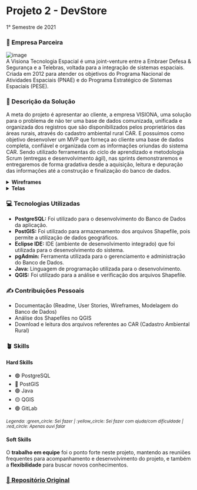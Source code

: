 # Projeto 2 - DevStore
1° Semestre de 2021 <br/>

### :office: Empresa Parceira
![image](https://user-images.githubusercontent.com/49652498/204660571-7bcd300c-9fc5-4987-9ee4-85acaed67121.png) <br/>
A Visiona Tecnologia Espacial é uma joint-venture entre a Embraer Defesa & Segurança e a Telebras, voltada para a integração de sistemas espaciais. Criada em 2012 para atender os objetivos do Programa Nacional de Atividades Espaciais (PNAE) e do Programa Estratégico de Sistemas Espaciais (PESE).

### :dart:	Descrição da Solução
A meta do projeto é apresentar ao cliente, a empresa VISIONA, uma solução para o problema de não ter uma base de dados comunizada, unificada e organizada dos registros que são disponibilizados pelos proprietários das áreas rurais, através do cadastro ambiental rural CAR. E possuimos como objetivo desenvolver um MVP que forneça ao cliente uma base de dados completa, confiável e organizada com as informações oriundas do sistema CAR. Sendo utilizado  ferramentas do ciclo de aprendizado e metodologia Scrum (entregas e desenvolvimento ágil), nas sprints demonstraremos e entregaremos de forma gradativa desde a aquisição, leitura e depuração das informações até a construção e finalização do banco de dados. <br/>

<details>
  <summary><b> Wireframes </b></summary>
  <img src="https://user-images.githubusercontent.com/49652498/202554573-e8ba3564-b587-4a84-89eb-9ab0174b8e24.png"/>
</details>

<details>
  <summary><b> Telas </b></summary>
  - Importando Arquivo <br/>
  <img src="https://user-images.githubusercontent.com/49652498/202555311-7a844491-0758-4282-a883-778aff56771a.png"/><br/>
  - Log Gerado <br/>
  <img src="https://user-images.githubusercontent.com/49652498/202555503-0b30418c-3286-4599-bc91-b120829f0ec4.png"/><br/>
  - Arquivos integrados na base de dados<br/>
  <img src="https://user-images.githubusercontent.com/49652498/202555842-e513ccc4-35bb-4406-8da6-604228784d26.png"/><br/>

</details>

### :computer:	Tecnologias Utilizadas
- **PostgreSQL:** Foi utilizado para o desenvolvimento do Banco de Dados da aplicação.
- **PostGIS:** Foi utilizado para armazenamento dos arquivos Shapefile, pois permite a utilização de dados geográficos.
- **Eclipse IDE:** IDE (ambiente de desenvolvimento integrado) que foi utilizada para o desenvolvimento do sistema.
- **pgAdmin:** Ferramenta utilizada para o gerenciamento e administração do Banco de Dados.
- **Java:** Linguagem de programação utilizada para o desenvolvimento.
- **QGIS:** Foi utilizado para a análise e verificação dos arquivos Shapefile.

### :writing_hand: Contribuições Pessoais
- Documentação (Readme, User Stories, Wireframes, Modelagem do Banco de Dados)
- Análise dos Shapefiles no QGIS
- Download e leitura dos arquivos referentes ao CAR (Cadastro Ambiental Rural)

### :potted_plant: Skills
#### Hard Skills
- :green_circle: PostgreSQL
- :red_circle: PostGIS
- :green_circle: Java
- :yellow_circle: QGIS
- :green_circle: GitLab
<p><sub><i>Legenda: :green_circle:	Sei fazer | :yellow_circle:	Sei fazer com ajuda/com dificuldade | :red_circle: Apenas ouvi falar </i></sub></p>

#### Soft Skills
O **trabalho em equipe** foi o ponto forte neste projeto, mantendo as reuniões frequentes para acompanhamento e desenvolvimento do projeto, e também a **flexibilidade** para buscar novos conhecimentos.

### <a href="https://gitlab.com/junio.sendreto/projeto_pi3"> :link: Repositório Original </a>
